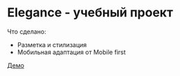 # Elegance - учебный проект

Что сделано:
* Разметка и стилизация
* Мобильная адаптация от Mobile first

[Демо](https://matrix-web.github.io/Elegance/)